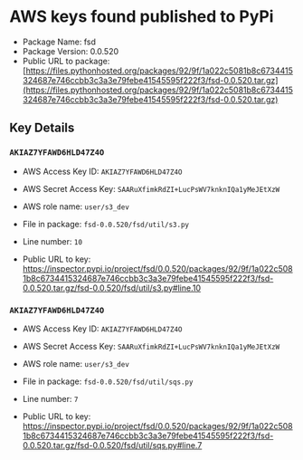 # AWS keys found published to PyPi

* Package Name: fsd
* Package Version: 0.0.520
* Public URL to package: [https://files.pythonhosted.org/packages/92/9f/1a022c5081b8c6734415324687e746ccbb3c3a3e79febe41545595f222f3/fsd-0.0.520.tar.gz](https://files.pythonhosted.org/packages/92/9f/1a022c5081b8c6734415324687e746ccbb3c3a3e79febe41545595f222f3/fsd-0.0.520.tar.gz)

## Key Details

### `AKIAZ7YFAWD6HLD47Z4O`

* AWS Access Key ID: `AKIAZ7YFAWD6HLD47Z4O`
* AWS Secret Access Key: `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` 
* AWS role name: `user/s3_dev`
* File in package: `fsd-0.0.520/fsd/util/s3.py`
* Line number: `10`

* Public URL to key: https://inspector.pypi.io/project/fsd/0.0.520/packages/92/9f/1a022c5081b8c6734415324687e746ccbb3c3a3e79febe41545595f222f3/fsd-0.0.520.tar.gz/fsd-0.0.520/fsd/util/s3.py#line.10



### `AKIAZ7YFAWD6HLD47Z4O`

* AWS Access Key ID: `AKIAZ7YFAWD6HLD47Z4O`
* AWS Secret Access Key: `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` 
* AWS role name: `user/s3_dev`
* File in package: `fsd-0.0.520/fsd/util/sqs.py`
* Line number: `7`

* Public URL to key: https://inspector.pypi.io/project/fsd/0.0.520/packages/92/9f/1a022c5081b8c6734415324687e746ccbb3c3a3e79febe41545595f222f3/fsd-0.0.520.tar.gz/fsd-0.0.520/fsd/util/sqs.py#line.7


